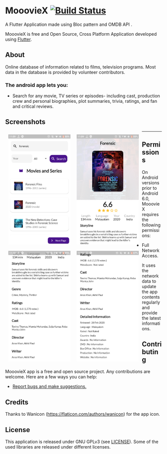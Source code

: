 

# MooovieX [![Build Status](https://travis-ci.org/wallabag/android-app.svg?branch=master)](https://travis-ci.org/wallabag/android-app)
A Flutter Application made using Bloc pattern and OMDB API .

  
MooovieX is free and Open Source, Cross Platform Application developed using [Flutter](https://github.com/flutter/flutter).


## About
Online database of information related to films, television programs. Most data in the database is provided by volunteer contributors. 


### The android app lets you:

- Search for any movie, TV series or episodes- including cast, production crew and personal biographies, plot summaries, trivia, ratings, and fan and critical reviews. 
## Screenshots

<img src="0.png" align="left"
width="200"
    hspace="10" vspace="10">
<img src="1.png" align="left"
width="200"
    hspace="10" vspace="10">
<img src="2.png" align="left"
width="200"
    hspace="10" vspace="10">
<img src="3.png" align="left"
width="200"
    hspace="10" vspace="10">

***
## Permissions

On Android versions prior to Android 6.0, MooovieX requires the following permissions:
- Full Network Access.

It uses the network data to update the app contents regularly and provide the latest informations.

## Contributing

MooovieX  app is a free and open source project. Any contributions are welcome. Here are a few ways you can help:
 * [Report bugs and make suggestions.](https://github.com/wallabag/android-app/issues)
 

## Credits  
Thanks to  Wanicon (https://flaticon.com/authors/wanicon) for the app icon.

## License

This application is released under GNU GPLv3 (see [LICENSE](LICENSE)).
Some of the used libraries are released under different licenses.


